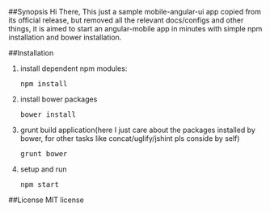 ##Synopsis
Hi There,
This just a sample mobile-angular-ui app copied from its official release, but removed all the relevant docs/configs and other things, 
it is aimed to start an angular-mobile app in minutes with simple npm installation and bower installation.

##Installation
1. install dependent npm modules:
    <pre>npm install</pre>
    
2. install bower packages
    <pre>bower install</pre>
    
3. grunt build application(here I just care about the packages installed by bower, for other tasks like concat/uglify/jshint pls conside by self)
    <pre>grunt bower</pre>
    
4. setup and run
    <pre>npm start</pre>
    
##License
  MIT license

